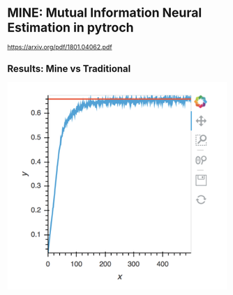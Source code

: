 # MINE: Mutual Information Neural Estimation in pytroch
https://arxiv.org/pdf/1801.04062.pdf

## Results: Mine vs Traditional

![results](./fig/results.png)
